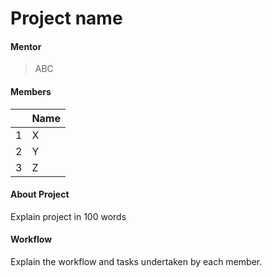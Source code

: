 # Project name

#### Mentor

> ABC

#### Members

||Name|
|-|-|
|1|X|
|2|Y|
|3|Z|

#### About Project 

Explain project in 100 words

#### Workflow

Explain the workflow and tasks undertaken by each member.
